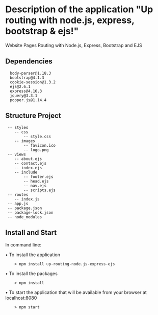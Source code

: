 # Description of the application "Up routing with node.js, express, bootstrap & ejs!"

Website Pages Routing with Node.js, Express, Bootstrap and EJS

## Dependencies
```
  body-parser@1.18.3
  bootstrap@4.1.3
  cookie-session@1.3.2
  ejs@2.6.1
  express@4.16.3
  jquery@3.3.1
  popper.js@1.14.4
```
## Structure Project
```
 -- styles
    -- css
        -- style.css
    -- images
        -- favicon.ico
        -- logo.png
 -- views
    -- about.ejs
    -- contact.ejs
    -- index.ejs
    -- include
        -- footer.ejs
        -- head.ejs
        -- nav.ejs
        -- scripts.ejs
 -- routes
    -- index.js
 -- app.js
 -- package.json
 -- package-lock.json
 -- node_modules
```
## Install and Start

In command line:

• To install the application
```
    > npm install up-routing-node.js-express-ejs
```
• To install the packages
```
    > npm install
```
• To start the application that will be available from your browser at localhost:8080
```
    > npm start
```
